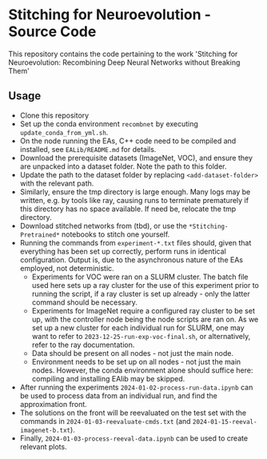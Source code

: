 # Stitching for Neuroevolution - Source Code
This repository contains the code pertaining to the work 'Stitching for Neuroevolution: Recombining Deep Neural Networks without Breaking Them'

## Usage
- Clone this repository
- Set up the conda environment `recombnet` by executing `update_conda_from_yml.sh`.
- On the node running the EAs, C++ code need to be compiled and installed, see `EALib/README.md` for details.
- Download the prerequisite datasets (ImageNet, VOC), and ensure they are unpacked into a dataset folder. Note the path to this folder.
- Update the path to the dataset folder by replacing `<add-dataset-folder>` with the relevant path.
- Similarly, ensure the tmp directory is large enough. Many logs may be written, e.g. by tools like ray, causing runs to terminate prematurely if this directory has no space available. If need be, relocate the tmp directory.
- Download stitched networks from (tbd), or use the `*Stitching-Pretrained*` notebooks to stitch one yourself.
- Running the commands from `experiment-*.txt` files should, given that everything has been set up correctly, perform runs in identical configuration. Output is, due to the asynchronous nature of the EAs employed, not deterministic.
    - Experiments for VOC were ran on a SLURM cluster. The batch file used here sets up a ray cluster for the use of this experiment prior to running the script, if a ray cluster is set up already - only the latter command should be necessary.
    - Experiments for ImageNet require a configured ray cluster to be set up, with the controller node being the node scripts are ran on. As we set up a new cluster for each individual run for SLURM, one may want to refer to `2023-12-25-run-exp-voc-final.sh`, or alternatively, refer to the ray documentation.
    - Data should be present on all nodes - not just the main node.
    - Environment needs to be set up on all nodes - not just the main nodes. However, the conda environment alone should suffice here: compiling and installing EAlib may be skipped.
- After running the experiments `2024-01-02-process-run-data.ipynb` can be used to process data from an individual run, and find the approximation front.
- The solutions on the front will be reevaluated on the test set with the commands in `2024-01-03-reevaluate-cmds.txt` (and `2024-01-15-reeval-imagenet-b.txt`).
- Finally, `2024-01-03-process-reeval-data.ipynb` can be used to create relevant plots.